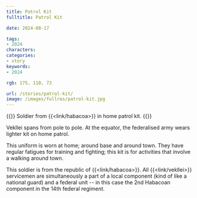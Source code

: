 ```yaml
---
title: Patrol Kit
fulltitle: Patrol Kit

date: 2024-08-17

tags:
- 2024
characters:
categories:
- story
keywords:
- 2024

rgb: 175, 110, 73

url: /stories/patrol-kit/
image: /images/fullres/patrol-kit.jpg
---
```

{{<note caption>}}
Soldier from {{<link/habacoa>}} in home patrol kit.
{{</note>}}

Vekllei spans from pole to pole. At the equator, the federalised army wears lighter kit on home patrol.

This uniform is worn at home; around base and around town. They have regular fatigues for training and fighting; this kit is for activities that involve a walking around town.

This soldier is from the republic of {{<link/habacoa>}}. All {{<link/vekllei>}} servicemen are simultaneously a part of a local component (kind of like a national guard) and a federal unit -- in this case the 2nd Habacoan component in the 14th federal regiment.